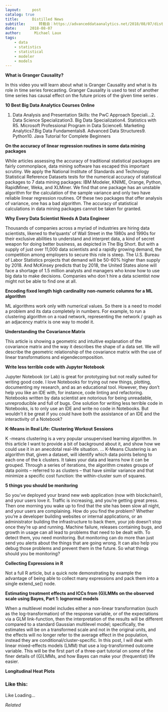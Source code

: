 ```yaml
---
layout:     post
catalog: true
title:      Distilled News
subtitle:      转载自：https://advanceddataanalytics.net/2018/08/07/distilled-news-830/
date:      2018-08-07
author:      Michael Laux
tags:
    - data
    - statistics
    - statistical
    - modeler
    - models
---
```


**What is Granger Causality?**

In this video you will learn about what is Granger Causality and what is its role in time series forecasting. Granger Causality is used to test of another time series has causal effect on the future prices of the given time series .

**10 Best Big Data Analytics Courses Online**

1. Data Analysis and Presentation Skills: the PwC Approach Speciali…2. Data Science Specialization3. Big Data Specialization4. Statistics with R5. Microsoft Professional Program in Data Science6. Marketing Analytics7.Big Data Fundamentals8. Advanced Data Structures9. Python10. Java Tutorial for Complete Beginners

**On the accuracy of linear regression routines in some data mining packages**

While articles assessing the accuracy of traditional statistical packages are fairly commonplace, data mining software has escaped this important scrutiny. We apply the National Institute of Standards and Technology Statistical Reference Datasets tests for the numerical accuracy of statistical packages to 7 data mining packages: IBM Modeler, KNIME, Orange, Python, RapidMiner, Weka, and XLMiner. We find that one package has an unstable algorithm for the calculation of the sample variance and only two have reliable linear regression routines. Of these two packages that offer analysis of variance, one has a bad algorithm. The accuracy of statistical calculations in data mining packages cannot be taken for granted.

**Why Every Data Scientist Needs A Data Engineer**

Thousands of companies across a myriad of industries are hiring data scientists, likened to the’quants’ of Wall Street in the 1980s and 1990s for their exclusive abilities to understand and interpret data, a kind of secret weapon for doing better business, as depicted in The Big Short. But with a supply of just over 11,000 data scientists and a rapidly growing demand, the competition among employers to secure this role is steep. The U.S. Bureau of Labor Statistics projects that demand will be 50-60% higher than supply by 2018. And McKinsey predicts that by 2018, the United States alone will face a shortage of 1.5 million analysts and managers who know how to use big data to make decisions. Companies who don´t hire a data scientist now might not be able to find one at all.

**Encoding fixed length high cardinality non-numeric columns for a ML algorithm**

ML algorithms work only with numerical values. So there is a need to model a problem and its data completely in numbers. For example, to run a clustering algorithm on a road network, representing the network / graph as an adjacency matrix is one way to model it.

**Understanding the Covariance Matrix**

This article is showing a geometric and intuitive explanation of the covariance matrix and the way it describes the shape of a data set. We will describe the geometric relationship of the covariance matrix with the use of linear transformations and eigendecomposition.

**Write less terrible code with Jupyter Notebook**

Jupyter Notebook (or Lab) is great for prototyping but not really suited for writing good code. I love Notebooks for trying out new things, plotting, documenting my research, and as an educational tool. However, they don’t help you like an IDE with, for instance, code linting and refactoring. Notebooks written by data scientist are notorious for being unreadable, unreproducible and full of bugs. One solution for writing less terrible code in Notebooks, is to only use an IDE and write no code in Notebooks. But wouldn’t it be great if you could have both the assistance of an IDE and the interactivity of a Notebook?

**K-Means in Real Life: Clustering Workout Sessions**

K -means clustering is a very popular unsupervised learning algorithm. In this article I want to provide a bit of background about it, and show how we could use it in an anecdotal real-life situation. … K-Means Clustering is an algorithm that, given a dataset, will identify which data points belong to each one of the k clusters. It takes your data and learns how it can be grouped. Through a series of iterations, the algorithm creates groups of data points – referred to as clusters – that have similar variance and that minimize a specific cost function: the within-cluster sum of squares.

**5 things you should be monitoring**

So you’ve deployed your brand new web application (now with blockchain!), and your users love it. Traffic is increasing, and you’re getting great press. Then one morning you wake up to find that the site has been slow all night, and your users are complaining. How do you find the problem? Whether you’re a developer building websites or internal applications, or an administrator building the infrastructure to back them, your job doesn’t stop once they’re up and running. Machine failure, releases containing bugs, and growth in usage can all lead to problems that need to be dealt with. To detect them, you need monitoring. But monitoring can do more than just send you alerts about the things that are going wrong. It can also help you debug those problems and prevent them in the future. So what things should you be monitoring?

**Collecting Expressions in R**

Not a full R article, but a quick note demonstrating by example the advantage of being able to collect many expressions and pack them into a single extend_se() node.

**Estimating treatment effects and ICCs from (G)LMMs on the observed scale using Bayes, Part 1: lognormal models**

When a multilevel model includes either a non-linear transformation (such as the log-transformation) of the response variable, or of the expectations via a GLM link-function, then the interpretation of the results will be different compared to a standard Gaussian multilevel model; specifically, the estimates will be on a transformed scale and not in the original units, and the effects will no longer refer to the average effect in the population, instead they are conditional/cluster-specific. In this post, I will deal with linear mixed-effects models (LMM) that use a log-transformed outcome variable. This will be the first part of a three-part tutorial on some of the finer details of (G)LMMs, and how Bayes can make your (frequentist) life easier.

**Longitudinal Heat Plots**





### Like this:

Like Loading...


*Related*

